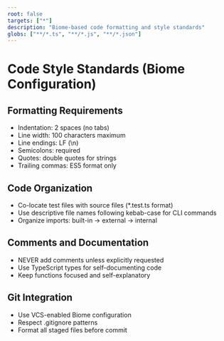 ```yaml
---
root: false
targets: ["*"]
description: "Biome-based code formatting and style standards"
globs: ["**/*.ts", "**/*.js", "**/*.json"]
---
```


# Code Style Standards (Biome Configuration)

## Formatting Requirements
- Indentation: 2 spaces (no tabs)
- Line width: 100 characters maximum
- Line endings: LF (\n)
- Semicolons: required
- Quotes: double quotes for strings
- Trailing commas: ES5 format only

## Code Organization
- Co-locate test files with source files (*.test.ts format)
- Use descriptive file names following kebab-case for CLI commands
- Organize imports: built-in → external → internal

## Comments and Documentation
- NEVER add comments unless explicitly requested
- Use TypeScript types for self-documenting code
- Keep functions focused and self-explanatory

## Git Integration
- Use VCS-enabled Biome configuration
- Respect .gitignore patterns
- Format all staged files before commit